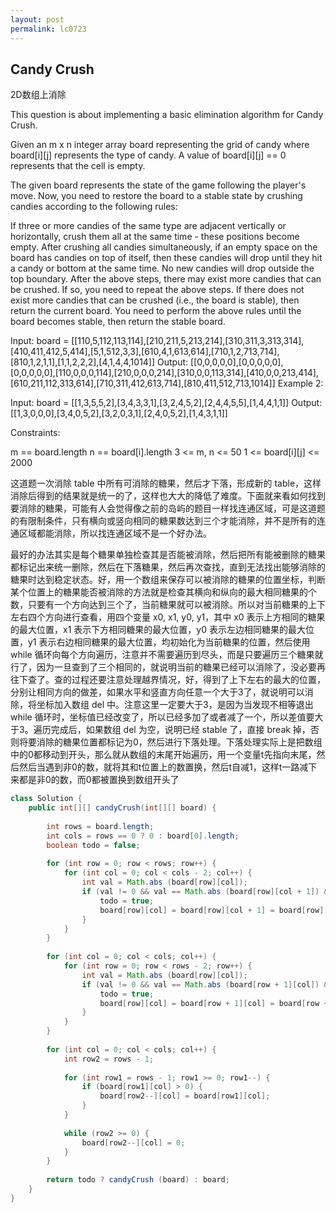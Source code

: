 ```yaml
---
layout: post
permalink: lc0723 
---
```


## Candy Crush
2D数组上消除

This question is about implementing a basic elimination algorithm for Candy Crush.

Given an m x n integer array board representing the grid of candy where board[i][j] represents the type of candy. A value of board[i][j] == 0 represents that the cell is empty.

The given board represents the state of the game following the player's move. Now, you need to restore the board to a stable state by crushing candies according to the following rules:

If three or more candies of the same type are adjacent vertically or horizontally, crush them all at the same time - these positions become empty.
After crushing all candies simultaneously, if an empty space on the board has candies on top of itself, then these candies will drop until they hit a candy or bottom at the same time. No new candies will drop outside the top boundary.
After the above steps, there may exist more candies that can be crushed. If so, you need to repeat the above steps.
If there does not exist more candies that can be crushed (i.e., the board is stable), then return the current board.
You need to perform the above rules until the board becomes stable, then return the stable board.

Input: board = [[110,5,112,113,114],[210,211,5,213,214],[310,311,3,313,314],[410,411,412,5,414],[5,1,512,3,3],[610,4,1,613,614],[710,1,2,713,714],[810,1,2,1,1],[1,1,2,2,2],[4,1,4,4,1014]]
Output: [[0,0,0,0,0],[0,0,0,0,0],[0,0,0,0,0],[110,0,0,0,114],[210,0,0,0,214],[310,0,0,113,314],[410,0,0,213,414],[610,211,112,313,614],[710,311,412,613,714],[810,411,512,713,1014]]
Example 2:

Input: board = [[1,3,5,5,2],[3,4,3,3,1],[3,2,4,5,2],[2,4,4,5,5],[1,4,4,1,1]]
Output: [[1,3,0,0,0],[3,4,0,5,2],[3,2,0,3,1],[2,4,0,5,2],[1,4,3,1,1]]
 

Constraints:

m == board.length
n == board[i].length
3 <= m, n <= 50
1 <= board[i][j] <= 2000

这道题一次消除 table 中所有可消除的糖果，然后才下落，形成新的 table，这样消除后得到的结果就是统一的了，这样也大大的降低了难度。下面就来看如何找到要消除的糖果，可能有人会觉得像之前的岛屿的题目一样找连通区域，可是这道题的有限制条件，只有横向或竖向相同的糖果数达到三个才能消除，并不是所有的连通区域都能消除，所以找连通区域不是一个好办法。

最好的办法其实是每个糖果单独检查其是否能被消除，然后把所有能被删除的糖果都标记出来统一删除，然后在下落糖果，然后再次查找，直到无法找出能够消除的糖果时达到稳定状态。好，用一个数组来保存可以被消除的糖果的位置坐标，判断某个位置上的糖果能否被消除的方法就是检查其横向和纵向的最大相同糖果的个数，只要有一个方向达到三个了，当前糖果就可以被消除。所以对当前糖果的上下左右四个方向进行查看，用四个变量 x0, x1, y0, y1，其中 x0 表示上方相同的糖果的最大位置，x1 表示下方相同糖果的最大位置，y0 表示左边相同糖果的最大位置，y1 表示右边相同糖果的最大位置，均初始化为当前糖果的位置，然后使用 while 循环向每个方向遍历，注意并不需要遍历到尽头，而是只要遍历三个糖果就行了，因为一旦查到了三个相同的，就说明当前的糖果已经可以消除了，没必要再往下查了。查的过程还要注意处理越界情况，好，得到了上下左右的最大的位置，分别让相同方向的做差，如果水平和竖直方向任意一个大于3了，就说明可以消除，将坐标加入数组 del 中。注意这里一定要大于3，是因为当发现不相等退出 while 循环时，坐标值已经改变了，所以已经多加了或者减了一个，所以差值要大于3。遍历完成后，如果数组 del 为空，说明已经 stable 了，直接 break 掉，否则将要消除的糖果位置都标记为0，然后进行下落处理。下落处理实际上是把数组中的0都移动到开头，那么就从数组的末尾开始遍历，用一个变量t先指向末尾，然后然后当遇到非0的数，就将其和t位置上的数置换，然后t自减1，这样t一路减下来都是非0的数，而0都被置换到数组开头了

```java
class Solution {
    public int[][] candyCrush(int[][] board) {
        
        int rows = board.length;
        int cols = rows == 0 ? 0 : board[0].length;
        boolean todo = false;
        
        for (int row = 0; row < rows; row++) {
            for (int col = 0; col < cols - 2; col++) {
                int val = Math.abs (board[row][col]);
                if (val != 0 && val == Math.abs (board[row][col + 1]) && val == Math.abs (board[row][col + 2])) {
                    todo = true;
                    board[row][col] = board[row][col + 1] = board[row][col + 2] = -val;
                }
            }
        }
        
        for (int col = 0; col < cols; col++) {
            for (int row = 0; row < rows - 2; row++) {
                int val = Math.abs (board[row][col]);
                if (val != 0 && val == Math.abs (board[row + 1][col]) && val == Math.abs (board[row + 2][col])) {
                    todo = true;
                    board[row][col] = board[row + 1][col] = board[row + 2][col] = -val;
                }
            }
        }
        
        for (int col = 0; col < cols; col++) {
            int row2 = rows - 1;
            
            for (int row1 = rows - 1; row1 >= 0; row1--) {
                if (board[row1][col] > 0) {
                    board[row2--][col] = board[row1][col];
                }
            }
            
            while (row2 >= 0) {
                board[row2--][col] = 0;
            }
        }
        
        return todo ? candyCrush (board) : board;
    }
}
```